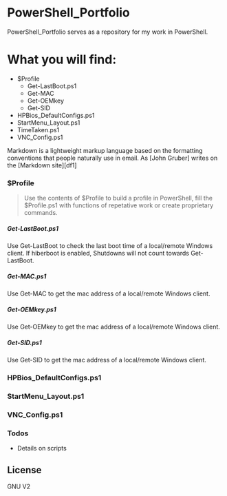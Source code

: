 # PowerShell_Portfolio


PowerShell_Portfolio serves as a repository for my work in PowerShell.

# What you will find:

  * $Profile
    * Get-LastBoot.ps1
    * Get-MAC
    * Get-OEMkey
    * Get-SID
  * HPBios_DefaultConfigs.ps1
  * StartMenu_Layout.ps1
  * TimeTaken.ps1
  * VNC_Config.ps1

Markdown is a lightweight markup language based on the formatting conventions that people naturally use in email.  As [John Gruber] writes on the [Markdown site][df1]

### $Profile
> Use the contents of $Profile to build a profile in PowerShell,
> fill the $Profile.ps1 with functions of repetative work or
> create proprietary commands.

##### Get-LastBoot.ps1
Use Get-LastBoot to check the last boot time of a local/remote Windows client. If hiberboot is enabled, Shutdowns will not count towards Get-LastBoot.
##### Get-MAC.ps1
Use Get-MAC to get the mac address of a local/remote Windows client.
##### Get-OEMkey.ps1
Use Get-OEMkey to get the mac address of a local/remote Windows client.
##### Get-SID.ps1
Use Get-SID to get the mac address of a local/remote Windows client.

### HPBios_DefaultConfigs.ps1

### StartMenu_Layout.ps1

### VNC_Config.ps1

### Todos

 - Details on scripts

License
----

GNU V2